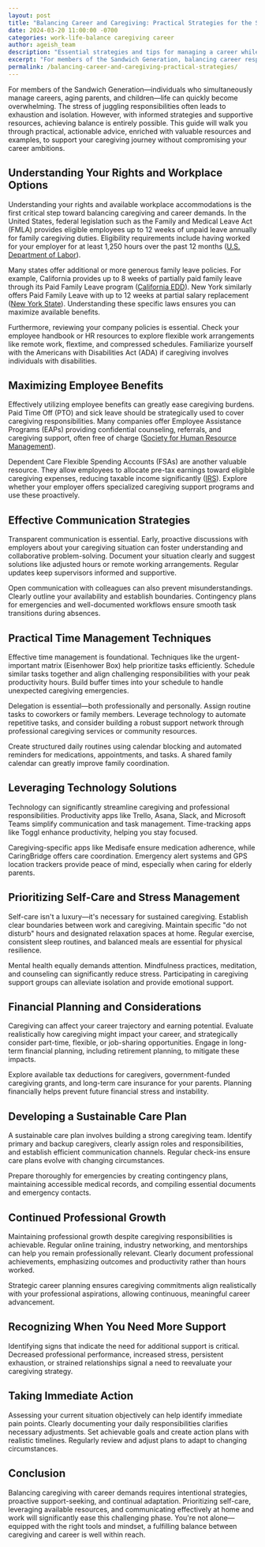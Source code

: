 ```yaml
---
layout: post
title: "Balancing Career and Caregiving: Practical Strategies for the Sandwich Generation"
date: 2024-03-20 11:00:00 -0700
categories: work-life-balance caregiving career
author: ageish_team
description: "Essential strategies and tips for managing a career while caring for both aging parents and children"
excerpt: "For members of the Sandwich Generation, balancing career responsibilities alongside caregiving for both aging parents and children can feel overwhelming and isolating. You're not alone, and there are effective strategies to ease this demanding phase of life."
permalink: /balancing-career-and-caregiving-practical-strategies/
---
```



For members of the Sandwich Generation—individuals who simultaneously manage careers, aging parents, and children—life can quickly become overwhelming. The stress of juggling responsibilities often leads to exhaustion and isolation. However, with informed strategies and supportive resources, achieving balance is entirely possible. This guide will walk you through practical, actionable advice, enriched with valuable resources and examples, to support your caregiving journey without compromising your career ambitions.

## Understanding Your Rights and Workplace Options

Understanding your rights and available workplace accommodations is the first critical step toward balancing caregiving and career demands. In the United States, federal legislation such as the Family and Medical Leave Act (FMLA) provides eligible employees up to 12 weeks of unpaid leave annually for family caregiving duties. Eligibility requirements include having worked for your employer for at least 1,250 hours over the past 12 months ([U.S. Department of Labor](https://www.dol.gov/agencies/whd/fmla)).

Many states offer additional or more generous family leave policies. For example, California provides up to 8 weeks of partially paid family leave through its Paid Family Leave program ([California EDD](https://edd.ca.gov/en/disability/paid-family-leave/)). New York similarly offers Paid Family Leave with up to 12 weeks at partial salary replacement ([New York State](https://paidfamilyleave.ny.gov)). Understanding these specific laws ensures you can maximize available benefits.

Furthermore, reviewing your company policies is essential. Check your employee handbook or HR resources to explore flexible work arrangements like remote work, flextime, and compressed schedules. Familiarize yourself with the Americans with Disabilities Act (ADA) if caregiving involves individuals with disabilities.

## Maximizing Employee Benefits

Effectively utilizing employee benefits can greatly ease caregiving burdens. Paid Time Off (PTO) and sick leave should be strategically used to cover caregiving responsibilities. Many companies offer Employee Assistance Programs (EAPs) providing confidential counseling, referrals, and caregiving support, often free of charge ([Society for Human Resource Management](https://www.shrm.org/resourcesandtools/tools-and-samples/hr-qa/pages/whatisaneap.aspx)).

Dependent Care Flexible Spending Accounts (FSAs) are another valuable resource. They allow employees to allocate pre-tax earnings toward eligible caregiving expenses, reducing taxable income significantly ([IRS](https://www.irs.gov/publications/p503)). Explore whether your employer offers specialized caregiving support programs and use these proactively.

## Effective Communication Strategies

Transparent communication is essential. Early, proactive discussions with employers about your caregiving situation can foster understanding and collaborative problem-solving. Document your situation clearly and suggest solutions like adjusted hours or remote working arrangements. Regular updates keep supervisors informed and supportive.

Open communication with colleagues can also prevent misunderstandings. Clearly outline your availability and establish boundaries. Contingency plans for emergencies and well-documented workflows ensure smooth task transitions during absences.

## Practical Time Management Techniques

Effective time management is foundational. Techniques like the urgent-important matrix (Eisenhower Box) help prioritize tasks efficiently. Schedule similar tasks together and align challenging responsibilities with your peak productivity hours. Build buffer times into your schedule to handle unexpected caregiving emergencies.

Delegation is essential—both professionally and personally. Assign routine tasks to coworkers or family members. Leverage technology to automate repetitive tasks, and consider building a robust support network through professional caregiving services or community resources.

Create structured daily routines using calendar blocking and automated reminders for medications, appointments, and tasks. A shared family calendar can greatly improve family coordination.

## Leveraging Technology Solutions

Technology can significantly streamline caregiving and professional responsibilities. Productivity apps like Trello, Asana, Slack, and Microsoft Teams simplify communication and task management. Time-tracking apps like Toggl enhance productivity, helping you stay focused.

Caregiving-specific apps like Medisafe ensure medication adherence, while CaringBridge offers care coordination. Emergency alert systems and GPS location trackers provide peace of mind, especially when caring for elderly parents.

## Prioritizing Self-Care and Stress Management

Self-care isn't a luxury—it's necessary for sustained caregiving. Establish clear boundaries between work and caregiving. Maintain specific "do not disturb" hours and designated relaxation spaces at home. Regular exercise, consistent sleep routines, and balanced meals are essential for physical resilience.

Mental health equally demands attention. Mindfulness practices, meditation, and counseling can significantly reduce stress. Participating in caregiving support groups can alleviate isolation and provide emotional support.

## Financial Planning and Considerations

Caregiving can affect your career trajectory and earning potential. Evaluate realistically how caregiving might impact your career, and strategically consider part-time, flexible, or job-sharing opportunities. Engage in long-term financial planning, including retirement planning, to mitigate these impacts.

Explore available tax deductions for caregivers, government-funded caregiving grants, and long-term care insurance for your parents. Planning financially helps prevent future financial stress and instability.

## Developing a Sustainable Care Plan

A sustainable care plan involves building a strong caregiving team. Identify primary and backup caregivers, clearly assign roles and responsibilities, and establish efficient communication channels. Regular check-ins ensure care plans evolve with changing circumstances.

Prepare thoroughly for emergencies by creating contingency plans, maintaining accessible medical records, and compiling essential documents and emergency contacts.

## Continued Professional Growth

Maintaining professional growth despite caregiving responsibilities is achievable. Regular online training, industry networking, and mentorships can help you remain professionally relevant. Clearly document professional achievements, emphasizing outcomes and productivity rather than hours worked.

Strategic career planning ensures caregiving commitments align realistically with your professional aspirations, allowing continuous, meaningful career advancement.

## Recognizing When You Need More Support

Identifying signs that indicate the need for additional support is critical. Decreased professional performance, increased stress, persistent exhaustion, or strained relationships signal a need to reevaluate your caregiving strategy.

## Taking Immediate Action

Assessing your current situation objectively can help identify immediate pain points. Clearly documenting your daily responsibilities clarifies necessary adjustments. Set achievable goals and create action plans with realistic timelines. Regularly review and adjust plans to adapt to changing circumstances.

## Conclusion

Balancing caregiving with career demands requires intentional strategies, proactive support-seeking, and continual adaptation. Prioritizing self-care, leveraging available resources, and communicating effectively at home and work will significantly ease this challenging phase. You're not alone—equipped with the right tools and mindset, a fulfilling balance between caregiving and career is well within reach.

